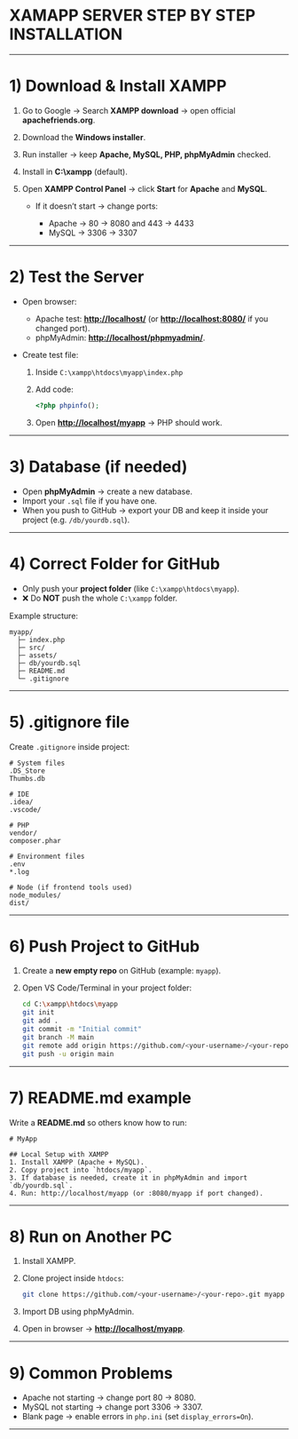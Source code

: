 # XAMAPP SERVER STEP BY STEP INSTALLATION 

---

# 1) Download & Install XAMPP

1. Go to Google → Search **XAMPP download** → open official **apachefriends.org**.
2. Download the **Windows installer**.
3. Run installer → keep **Apache, MySQL, PHP, phpMyAdmin** checked.
4. Install in **C:\xampp** (default).
5. Open **XAMPP Control Panel** → click **Start** for **Apache** and **MySQL**.

   * If it doesn’t start → change ports:

     * Apache → 80 → 8080 and 443 → 4433
     * MySQL → 3306 → 3307

---

# 2) Test the Server

* Open browser:

  * Apache test: **[http://localhost/](http://localhost/)** (or **[http://localhost:8080/](http://localhost:8080/)** if you changed port).
  * phpMyAdmin: **[http://localhost/phpmyadmin/](http://localhost/phpmyadmin/)**.
* Create test file:

  1. Inside `C:\xampp\htdocs\myapp\index.php`
  2. Add code:

     ```php
     <?php phpinfo();
     ```
  3. Open **[http://localhost/myapp](http://localhost/myapp)** → PHP should work.

---

# 3) Database (if needed)

* Open **phpMyAdmin** → create a new database.
* Import your `.sql` file if you have one.
* When you push to GitHub → export your DB and keep it inside your project (e.g. `/db/yourdb.sql`).

---

# 4) Correct Folder for GitHub

* Only push your **project folder** (like `C:\xampp\htdocs\myapp`).
* ❌ Do **NOT** push the whole `C:\xampp` folder.

Example structure:

```
myapp/
  ├─ index.php
  ├─ src/
  ├─ assets/
  ├─ db/yourdb.sql
  ├─ README.md
  └─ .gitignore
```

---

# 5) .gitignore file

Create `.gitignore` inside project:

```
# System files
.DS_Store
Thumbs.db

# IDE
.idea/
.vscode/

# PHP
vendor/
composer.phar

# Environment files
.env
*.log

# Node (if frontend tools used)
node_modules/
dist/
```

---

# 6) Push Project to GitHub

1. Create a **new empty repo** on GitHub (example: `myapp`).
2. Open VS Code/Terminal in your project folder:

   ```bash
   cd C:\xampp\htdocs\myapp
   git init
   git add .
   git commit -m "Initial commit"
   git branch -M main
   git remote add origin https://github.com/<your-username>/<your-repo>.git
   git push -u origin main
   ```

---

# 7) README.md example

Write a **README.md** so others know how to run:

```
# MyApp

## Local Setup with XAMPP
1. Install XAMPP (Apache + MySQL).
2. Copy project into `htdocs/myapp`.
3. If database is needed, create it in phpMyAdmin and import `db/yourdb.sql`.
4. Run: http://localhost/myapp (or :8080/myapp if port changed).
```

---

# 8) Run on Another PC

1. Install XAMPP.
2. Clone project inside `htdocs`:

   ```bash
   git clone https://github.com/<your-username>/<your-repo>.git myapp
   ```
3. Import DB using phpMyAdmin.
4. Open in browser → **[http://localhost/myapp](http://localhost/myapp)**.

---

# 9) Common Problems

* Apache not starting → change port 80 → 8080.
* MySQL not starting → change port 3306 → 3307.
* Blank page → enable errors in `php.ini` (set `display_errors=On`).

---


